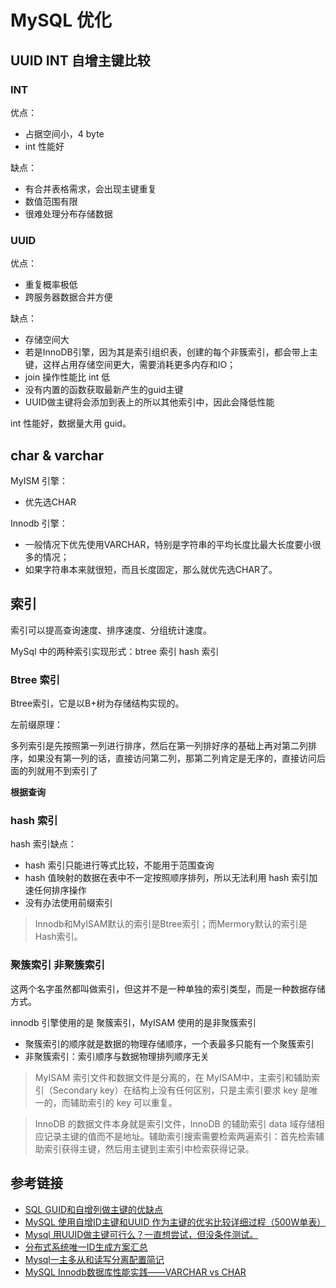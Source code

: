 # MySQL 优化

## UUID INT 自增主键比较

### INT

优点：

- 占据空间小，4 byte
- int 性能好

缺点：

- 有合并表格需求，会出现主键重复
- 数值范围有限
- 很难处理分布存储数据

### UUID

优点：

- 重复概率极低
- 跨服务器数据合并方便

缺点：

- 存储空间大
- 若是InnoDB引擎，因为其是索引组织表，创建的每个非簇索引，都会带上主键，这样占用存储空间更大，需要消耗更多内存和IO；
- join 操作性能比 int 低
- 没有内置的函数获取最新产生的guid主键
- UUID做主键将会添加到表上的所以其他索引中，因此会降低性能

int 性能好，数据量大用 guid。

## char & varchar

MyISM 引擎：

- 优先选CHAR

Innodb 引擎：

- 一般情况下优先使用VARCHAR，特别是字符串的平均长度比最大长度要小很多的情况；
- 如果字符串本来就很短，而且长度固定，那么就优先选CHAR了。

## 索引

索引可以提高查询速度、排序速度、分组统计速度。

MySql 中的两种索引实现形式：btree 索引 hash 索引

### Btree 索引

Btree索引，它是以B+树为存储结构实现的。

左前缀原理：

多列索引是先按照第一列进行排序，然后在第一列排好序的基础上再对第二列排序，如果没有第一列的话，直接访问第二列，那第二列肯定是无序的，直接访问后面的列就用不到索引了

**根据查询**

### hash 索引

hash 索引缺点：

- hash 索引只能进行等式比较，不能用于范围查询
- hash 值映射的数据在表中不一定按照顺序排列，所以无法利用 hash 索引加速任何排序操作
- 没有办法使用前缀索引

> Innodb和MyISAM默认的索引是Btree索引；而Mermory默认的索引是Hash索引。

### 聚簇索引 非聚簇索引

这两个名字虽然都叫做索引，但这并不是一种单独的索引类型，而是一种数据存储方式。

innodb 引擎使用的是 聚簇索引，MyISAM 使用的是非聚簇索引

- 聚簇索引的顺序就是数据的物理存储顺序，一个表最多只能有一个聚簇索引
- 非聚簇索引：索引顺序与数据物理排列顺序无关

> MyISAM 索引文件和数据文件是分离的，在 MyISAM中，主索引和辅助索引（Secondary key）在结构上没有任何区别，只是主索引要求 key 是唯一的，而辅助索引的 key 可以重复。

> InnoDB 的数据文件本身就是索引文件，InnoDB 的辅助索引 data 域存储相应记录主键的值而不是地址。辅助索引搜索需要检索两遍索引：首先检索辅助索引获得主键，然后用主键到主索引中检索获得记录。

## 参考链接

- [SQL GUID和自增列做主键的优缺点](http://www.cnblogs.com/allen0118/p/4103322.html)
- [MySQL 使用自增ID主键和UUID 作为主键的优劣比较详细过程（500W单表）](http://blog.csdn.net/mchdba/article/details/52279523)
- [Mysql 用UUID做主键可行么？一直想尝试，但没条件测试。](https://www.zhihu.com/question/19742113)
- [分布式系统唯一ID生成方案汇总](http://www.cnblogs.com/haoxinyue/p/5208136.html)
- [Mysql一主多从和读写分离配置简记](http://www.cnblogs.com/boonya/p/5545960.html)
- [MySQL Innodb数据库性能实践——VARCHAR vs CHAR](http://blog.csdn.net/yunhua_lee/article/details/7038780)
